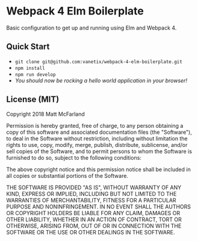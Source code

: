 # Webpack 4 Elm Boilerplate

Basic configuration to get up and running using Elm and Webpack 4.

## Quick Start

- `git clone git@github.com:vanetix/webpack-4-elm-boilerplate.git`
- `npm install`
- `npm run develop`
- _You should now be rocking a hello world application in your browser!_

## License (MIT)

Copyright 2018 Matt McFarland

Permission is hereby granted, free of charge, to any person obtaining a copy of this software and associated documentation files (the "Software"), to deal in the Software without restriction, including without limitation the rights to use, copy, modify, merge, publish, distribute, sublicense, and/or sell copies of the Software, and to permit persons to whom the Software is furnished to do so, subject to the following conditions:

The above copyright notice and this permission notice shall be included in all copies or substantial portions of the Software.

THE SOFTWARE IS PROVIDED "AS IS", WITHOUT WARRANTY OF ANY KIND, EXPRESS OR IMPLIED, INCLUDING BUT NOT LIMITED TO THE WARRANTIES OF MERCHANTABILITY, FITNESS FOR A PARTICULAR PURPOSE AND NONINFRINGEMENT. IN NO EVENT SHALL THE AUTHORS OR COPYRIGHT HOLDERS BE LIABLE FOR ANY CLAIM, DAMAGES OR OTHER LIABILITY, WHETHER IN AN ACTION OF CONTRACT, TORT OR OTHERWISE, ARISING FROM, OUT OF OR IN CONNECTION WITH THE SOFTWARE OR THE USE OR OTHER DEALINGS IN THE SOFTWARE.
